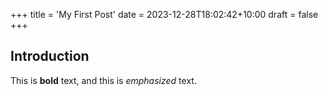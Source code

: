 +++
title = 'My First Post'
date = 2023-12-28T18:02:42+10:00
draft = false
+++

## Introduction

This is **bold** text, and this is *emphasized* text.